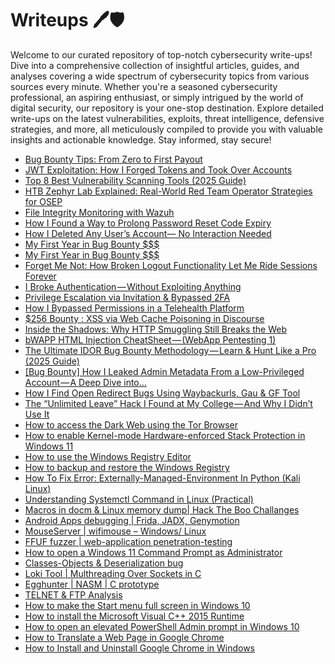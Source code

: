 # Writeups 🖊️🛡️
Welcome to our curated repository of top-notch cybersecurity write-ups! Dive into a comprehensive collection of insightful articles, guides, and analyses covering a wide spectrum of cybersecurity topics from various sources every minute. Whether you're a seasoned cybersecurity professional, an aspiring enthusiast, or simply intrigued by the world of digital security, our repository is your one-stop destination. Explore detailed write-ups on the latest vulnerabilities, exploits, threat intelligence, defensive strategies, and more, all meticulously compiled to provide you with valuable insights and actionable knowledge. Stay informed, stay secure!
<!-- WRITEUPS:START -->
- [Bug Bounty Tips: From Zero to First Payout](https://medium.com/@appsecwarrior/bug-bounty-tips-from-zero-to-first-payout-6bd8c9df0c48?source=rss------bug_bounty_writeup-5)
- [JWT Exploitation: How I Forged Tokens and Took Over Accounts](https://infosecwriteups.com/jwt-exploitation-how-i-forged-tokens-and-took-over-accounts-2e7ab1cf4df8?source=rss----7b722bfd1b8d---4)
- [Top 8 Best Vulnerability Scanning Tools &lpar;2025 Guide&rpar;](https://infosecwriteups.com/top-8-best-vulnerability-scanning-tools-2025-guide-df3d4484c238?source=rss----7b722bfd1b8d---4)
- [HTB Zephyr Lab Explained: Real-World Red Team Operator Strategies for OSEP](https://infosecwriteups.com/htb-zephyr-lab-explained-real-world-red-team-operator-strategies-for-osep-22e250df83a2?source=rss----7b722bfd1b8d---4)
- [File Integrity Monitoring with Wazuh](https://infosecwriteups.com/file-integrity-monitoring-with-wazuh-aaffba77748d?source=rss----7b722bfd1b8d---4)
- [How I Found a Way to Prolong Password Reset Code Expiry](https://infosecwriteups.com/how-i-found-a-way-to-prolong-password-reset-code-expiry-6214391023de?source=rss----7b722bfd1b8d---4)
- [How I Deleted Any User’s Account— No Interaction Needed](https://infosecwriteups.com/how-i-deleted-any-users-account-no-interaction-needed-faae0442ff4f?source=rss----7b722bfd1b8d---4)
- [My First Year in Bug Bounty $$$](https://infosecwriteups.com/my-first-year-in-bug-bounty-9c87e0b68ac4?source=rss----7b722bfd1b8d---4)
- [My First Year in Bug Bounty $$$](https://infosecwriteups.com/my-first-year-in-bug-bounty-9c87e0b68ac4?source=rss------bug_bounty_writeup-5)
- [Forget Me Not: How Broken Logout Functionality Let Me Ride Sessions Forever](https://infosecwriteups.com/forget-me-not-how-broken-logout-functionality-let-me-ride-sessions-forever-3435e6d98845?source=rss----7b722bfd1b8d---4)
- [I Broke Authentication — Without Exploiting Anything](https://infosecwriteups.com/i-broke-authentication-without-exploiting-anything-9b1d7905b70f?source=rss----7b722bfd1b8d---4)
- [Privilege Escalation via Invitation &amp; Bypassed 2FA](https://medium.com/@edahmed008/privilege-escalation-via-invitation-bypassed-2fa-98219664764f?source=rss------bug_bounty_writeup-5)
- [How I Bypassed Permissions in a Telehealth Platform](https://medium.com/@mrro0o0tt/how-i-bypassed-permissions-in-a-telehealth-platform-f05b249b127c?source=rss------bug_bounty_writeup-5)
- [$256 Bounty : XSS via Web Cache Poisoning in Discourse](https://infosecwriteups.com/256-bounty-xss-via-web-cache-poisoning-in-discourse-594d5961555e?source=rss----7b722bfd1b8d---4)
- [Inside the Shadows: Why HTTP Smuggling Still Breaks the Web](https://medium.com/@es0557533/inside-the-shadows-why-http-smuggling-still-breaks-the-web-c81c69577fdd?source=rss------bug_bounty_writeup-5)
- [bWAPP HTML Injection CheatSheet — &lpar;WebApp Pentesting 1&rpar;](https://serkanbenol.medium.com/bwapp-html-injection-cheatsheet-webapp-pentesting-1-f6ae6719617a?source=rss------bug_bounty_writeup-5)
- [The Ultimate IDOR Bug Bounty Methodology — Learn &amp; Hunt Like a Pro &lpar;2025 Guide&rpar;](https://hackersatty.medium.com/the-ultimate-idor-bug-bounty-methodology-learn-hunt-like-a-pro-2025-guide-fd79e50fd7fe?source=rss------bug_bounty_writeup-5)
- [[Bug Bounty] How I Leaked Admin Metadata From a Low-Privileged Account — A Deep Dive into…](https://hackersatty.medium.com/bug-bounty-how-i-leaked-admin-metadata-from-a-low-privileged-account-a-deep-dive-into-23e0d699d792?source=rss------bug_bounty_writeup-5)
- [How I Find Open Redirect Bugs Using Waybackurls, Gau &amp; GF Tool](https://ch4ndan.medium.com/how-i-find-open-redirect-bugs-using-waybackurls-gau-gf-tool-64ac3dcb9aa0?source=rss------bug_bounty_writeup-5)
- [The “Unlimited Leave” Hack I Found at My College — And Why I Didn’t Use It](https://medium.com/@swarnimbandekar/vtop-idor-d73d42d206bc?source=rss------bug_bounty_writeup-5)
- [How to access the Dark Web using the Tor Browser](https://www.bleepingcomputer.com/tutorials/how-to-access-the-dark-web-using-the-tor-browser/)
- [How to enable Kernel-mode Hardware-enforced Stack Protection in Windows 11](https://www.bleepingcomputer.com/tutorials/how-to-enable-kernel-mode-hardware-enforced-stack-protection-in-windows-11/)
- [How to use the Windows Registry Editor](https://www.bleepingcomputer.com/tutorials/how-to-use-the-windows-registry-editor/)
- [How to backup and restore the Windows Registry](https://www.bleepingcomputer.com/tutorials/how-to-backup-and-restore-the-windows-registry/)
- [How To Fix Error: Externally-Managed-Environment In Python &lpar;Kali Linux&rpar;](https://technicalnavigator.in/how-to-fix-error-externally-managed-environment-in-python-kali-linux/)
- [Understanding Systemctl Command in Linux &lpar;Practical&rpar;](https://technicalnavigator.in/understanding-systemctl-command-in-linux-practical/)
- [Macros in docm &amp; Linux memory dump| Hack The Boo  Challanges](https://technicalnavigator.in/macros-in-docm-linux-memory-dump-hack-the-boo-challanges/)
- [Android Apps debugging |  Frida, JADX, Genymotion](https://technicalnavigator.in/android-apps-debugging-frida-jadx-genymotion/)
- [MouseServer | wifimouse – Windows/ Linux](https://technicalnavigator.in/mouseserver-wifimouse-windows-linux/)
- [FFUF fuzzer | web-application penetration-testing](https://technicalnavigator.in/ffuf-fuzzer-web-application-penetration-testing/)
- [How to open a Windows 11 Command Prompt as Administrator](https://www.bleepingcomputer.com/tutorials/how-to-open-a-windows-11-command-prompt-as-administrator/)
- [Classes-Objects &amp; Deserialization bug](https://technicalnavigator.in/classes-objects-deserialization-bug/)
- [Loki Tool | Multhreading Over Sockets in C](https://technicalnavigator.in/loki-tool-multhreading-over-sockets-in-c/)
- [Egghunter | NASM | C prototype](https://technicalnavigator.in/egghunter-nasm-c-prototype/)
- [TELNET &amp; FTP Analysis](https://technicalnavigator.in/telnet-ftp-analysis/)
- [How to make the Start menu full screen in Windows 10](https://www.bleepingcomputer.com/tutorials/how-to-make-the-start-menu-full-screen-in-windows-10/)
- [How to install the Microsoft Visual C++ 2015 Runtime](https://www.bleepingcomputer.com/tutorials/how-to-install-the-microsoft-visual-c-2015-runtime/)
- [How to open an elevated PowerShell Admin prompt in Windows 10](https://www.bleepingcomputer.com/tutorials/how-to-open-an-elevated-powershell-admin-prompt-in-windows-10/)
- [How to Translate a Web Page in Google Chrome](https://www.bleepingcomputer.com/tutorials/how-to-translate-a-web-page-in-google-chrome/)
- [How to Install and Uninstall Google Chrome in Windows](https://www.bleepingcomputer.com/tutorials/how-to-install-and-uninstall-google-chrome-in-windows/)
<!-- WRITEUPS:END -->
